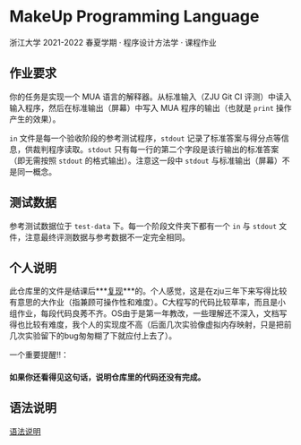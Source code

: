 # MakeUp Programming Language

浙江大学 2021-2022 春夏学期 · 程序设计方法学 · 课程作业

## 作业要求

你的任务是实现一个 MUA 语言的解释器。从标准输入（ZJU Git CI 评测）中读入输入程序，然后在标准输出（屏幕）中写入 MUA 程序的输出（也就是 `print` 操作产生的效果）。

 `in` 文件是每一个验收阶段的参考测试程序，`stdout` 记录了标准答案与得分点等信息，供裁判程序读取。`stdout` 只有每一行的第二个字段是该行输出的标准答案（即无需按照 `stdout` 的格式输出）。注意这一段中 `stdout` 与标准输出（屏幕）不是同一概念。

## 测试数据

参考测试数据位于 `test-data` 下。每一个阶段文件夹下都有一个 `in` 与 `stdout` 文件，注意最终评测数据与参考数据不一定完全相同。

## 个人说明

此仓库里的文件是结课后***<u>复现</u>***的。个人感觉，这是在zju三年下来写得比较有意思的大作业（指兼顾可操作性和难度）。C大程写的代码比较草率，而且是小组作业，每段代码良莠不齐。OS由于是第一年教改，一些理解还不深入，文档写得也比较有难度，我个人的实现度不高（后面几次实验像虚拟内存映射，只是把前几次实验留下的bug匆匆糊了下就应付上去了）。

一个重要提醒‼️：

#### **如果你还看得见这句话，说明仓库里的代码还没有完成。**



## 语法说明

[语法说明](https://github.com/Tropinene/mua/wiki)